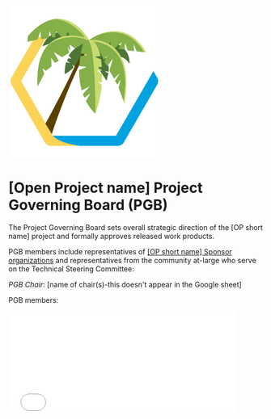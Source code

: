 <img src="prvd-oasis.png" width="300">

<h1>[Open Project name] Project Governing Board (PGB)</h1>

<p>The Project Governing Board sets overall strategic direction of the [OP short name] project and formally approves released work products.</p> 

<p>PGB members include representatives of <a href="[link to]SPONSORS.md">[OP short name] Sponsor organizations</a> and representatives from the community at-large who serve on the Technical Steering Committee:</p>

<p><i>PGB Chair</i>: [name of chair(s)-this doesn't appear in the Google sheet]</p>

<p>PGB members:</p>

<p><iframe src="[https://docs.google.com/spreadsheets/d/e/2PACX-1vT38MUZFWO1ISzQWC6wSulN7IJCmYdSOIxBiofgO4c8mRF0hOuLEO59bW6McK2Lm0DgJkpaPLAf38AI/pubhtml?gid=2112957577&single=true&amp;widget=true&amp;headers=false" style="border-style: none; width: 450px; height: 200px" title="PRVD Open Project Governing Board members]"</iframe>
</p>
